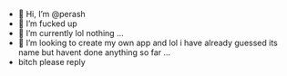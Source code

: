 - 👋 Hi, I’m @perash
- 👀 I’m fucked up
- 🌱 I’m currently lol nothing ...
- 💞️ I’m looking to create my own app and lol i have already guessed its name but havent done anything so far ...
- bitch please reply

